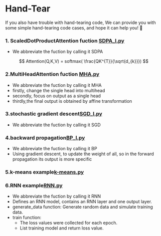 # Hand-Tear
If you also have trouble with hand-tearing code, We can provide you with some simple hand-tearing code cases, and hope it can help you! 👻

### 1. ScaledDotProductAttention fuction [SDPA_I.py](https://github.com/cool-chicken/Hand-Tear-ML-Code/blob/main/SDPA_I.py)

- We abbreviate the fuction by calling it SDPA

$$ Attention(Q,K,V) = softmax( \frac{QK^{T}}{\sqrt{d_{k}}}) $$

### 2.MultiHeadAttention fuction [MHA.py]()
- We abbreviate the fuction by calling it MHA
- firstly, change the single head into multihead
- secondly, focus on output as a single head
- thirdly,the final output is obtained by affine transformation

### 3.stochastic gradient descent[SGD_I.py]()
- We abbreviate the fuction by calling it SGD

### 4.backward propagation[BP_I.py]()
- We abbreviate the fuction by calling it BP
- Using gradient descent, to update the weight of all, so in the forward propagation its output is more specific

### 5.k-means example[k-means.py]()

### 6.RNN example[RNN.py]()
- We abbreviate the fuction by calling it RNN
- Defines an RNN model, contains an RNN layer and one output layer. 
- generate_data function: Generate random data and simulate training data. 
- train function: 
  - The loss values were collected for each epoch. 
  - List training model and return loss value.